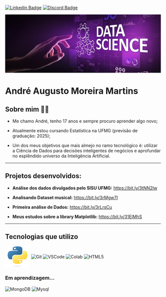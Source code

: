 [![Linkedin Badge](https://img.shields.io/badge/-André_Martins-blue?style=flat-square&logo=Linkedin&logoColor=white&link=https://www.linkedin.com/in/andré-martins-3a9520201/)](https://www.linkedin.com/in/andré-martins-3a9520201) [![Discord Badge](https://img.shields.io/badge/-André_Martins-7289da?style=flat-square&logo=Discord&logoColor=white&link)](https://discordapp.com/users/599995902857576448/)

<a>
  <img src="https://github.com/AndreMartins21/AndreMartins21/blob/main/data_sciece.jpg"/>
</a>


# André Augusto Moreira Martins


##   Sobre mim  👨‍💻

- Me chamo André, tenho 17 anos e sempre procuro aprender algo novo;

- Atualmente estou cursando Estatística na UFMG (previsão de graduação: 2025);

- Um dos meus objetivos que mais almejo no ramo tecnológico é: utilizar a Ciência de Dados para decisões inteligentes de negócios e aprofundar no esplêndido universo da Inteligência Artificial.

---------------------------------------------------------------------------------------------

## Projetos desenvolvidos:

* **Análise dos dados divulgados pelo SISU UFMG:** https://bit.ly/3tNN2Iw

* **Analisando Dataset musical:** https://bit.ly/3rMgw7I

* **Primeira análise de Dados:** https://bit.ly/3rLrsCu
 
* **Meus estudos sobre a library Matplotlib:** https://bit.ly/31EIMhS

---------------------------------------------------------------------------------------------

##  Tecnologias que utilizo  

<div style="display: inline_block">
  <img align="center" alt="Python" height="70" width="80" src="https://raw.githubusercontent.com/devicons/devicon/master/icons/python/python-original.svg">
  <img align="center" alt="Git" height="70" width="80" src="https://seeklogo.com/images/G/git-logo-A1D01DDA30-seeklogo.com.png">
  <img align="center" alt="VSCode" height="70" width="80" src="https://user-images.githubusercontent.com/64978311/118380350-74e8f980-b5b7-11eb-8371-e01a562062a6.png">
  <img align="center" alt="Colab" height="80" width="100" src="https://static.javatpoint.com/tutorial/google-colab/images/google-colab.png">
  <img align="center" alt="HTML5" height="80" width="100" src="https://upload.wikimedia.org/wikipedia/commons/6/61/HTML5_logo_and_wordmark.svg">
  
</div>


### Em aprendizagem... 
<div style="display: inline_block">
<img align="center" alt="MongoDB" height="80" width="90" src="https://img.icons8.com/color/452/mongodb.png">
<img align="center" alt="Mysql" height="100" width="100" src="https://www.vectorlogo.zone/logos/mysql/mysql-ar21.svg">
</div>
